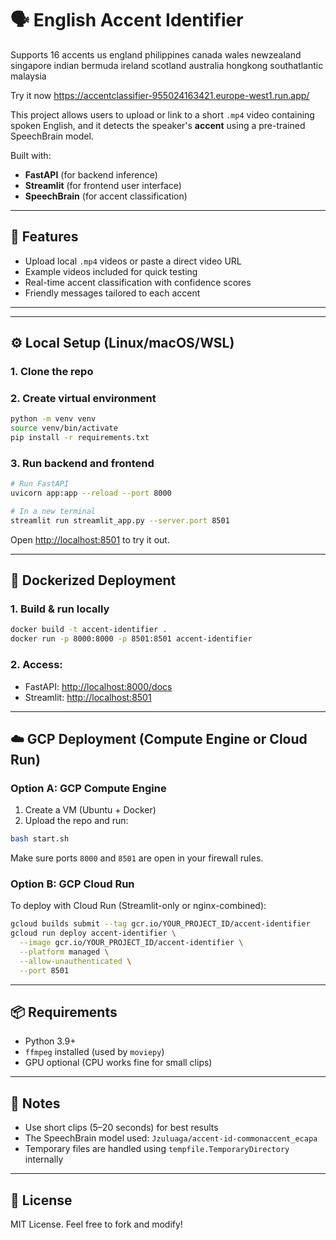 

# 🗣️ English Accent Identifier
Supports  16 accents
us
england
philippines
canada
wales
newzealand
singapore
indian
bermuda
ireland
scotland
australia
hongkong
southatlantic
malaysia






Try it now
https://accentclassifier-955024163421.europe-west1.run.app/


This project allows users to upload or link to a short `.mp4` video containing spoken English, and it detects the speaker's **accent** using a pre-trained SpeechBrain model.

Built with:
- **FastAPI** (for backend inference)
- **Streamlit** (for frontend user interface)
- **SpeechBrain** (for accent classification)

---

## 🔧 Features

- Upload local `.mp4` videos or paste a direct video URL
- Example videos included for quick testing
- Real-time accent classification with confidence scores
- Friendly messages tailored to each accent

---

---

## ⚙️ Local Setup (Linux/macOS/WSL)

### 1. Clone the repo

### 2. Create virtual environment

```bash
python -m venv venv
source venv/bin/activate
pip install -r requirements.txt
```

### 3. Run backend and frontend

```bash
# Run FastAPI
uvicorn app:app --reload --port 8000

# In a new terminal
streamlit run streamlit_app.py --server.port 8501
```

Open [http://localhost:8501](http://localhost:8501) to try it out.

---

## 🐳 Dockerized Deployment

### 1. Build & run locally

```bash
docker build -t accent-identifier .
docker run -p 8000:8000 -p 8501:8501 accent-identifier
```

### 2. Access:

* FastAPI: [http://localhost:8000/docs](http://localhost:8000/docs)
* Streamlit: [http://localhost:8501](http://localhost:8501)

---

## ☁️ GCP Deployment (Compute Engine or Cloud Run)

### Option A: GCP Compute Engine

1. Create a VM (Ubuntu + Docker)
2. Upload the repo and run:

```bash
bash start.sh
```

Make sure ports `8000` and `8501` are open in your firewall rules.

### Option B: GCP Cloud Run

To deploy with Cloud Run (Streamlit-only or nginx-combined):

```bash
gcloud builds submit --tag gcr.io/YOUR_PROJECT_ID/accent-identifier
gcloud run deploy accent-identifier \
  --image gcr.io/YOUR_PROJECT_ID/accent-identifier \
  --platform managed \
  --allow-unauthenticated \
  --port 8501
```

---

## 📦 Requirements

* Python 3.9+
* `ffmpeg` installed (used by `moviepy`)
* GPU optional (CPU works fine for small clips)

---

## 📌 Notes

* Use short clips (5–20 seconds) for best results
* The SpeechBrain model used: `Jzuluaga/accent-id-commonaccent_ecapa`
* Temporary files are handled using `tempfile.TemporaryDirectory` internally

---

## 🤝 License

MIT License. Feel free to fork and modify!

```


